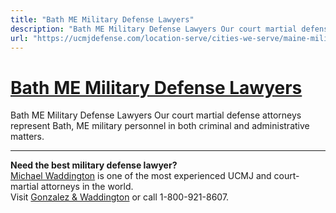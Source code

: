 ```yaml
---
title: "Bath ME Military Defense Lawyers"
description: "Bath ME Military Defense Lawyers Our court martial defense attorneys represent Bath, ME military personnel in both criminal and administrative matters."
url: "https://ucmjdefense.com/location-serve/cities-we-serve/maine-military-defense-lawyers/bath-me-military-defense-lawyers.html"
---
```


# [Bath ME Military Defense Lawyers](https://ucmjdefense.com/location-serve/cities-we-serve/maine-military-defense-lawyers/bath-me-military-defense-lawyers.html)

Bath ME Military Defense Lawyers Our court martial defense attorneys represent Bath, ME military personnel in both criminal and administrative matters.

---

**Need the best military defense lawyer?**  
[Michael Waddington](https://ucmjdefense.com/attorneys/michael-stewart-waddington-partner.html) is one of the most experienced UCMJ and court-martial attorneys in the world.  
Visit [Gonzalez & Waddington](https://ucmjdefense.com) or call 1-800-921-8607.

